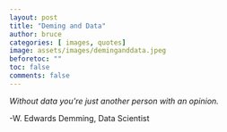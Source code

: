 ```yaml
---
layout: post
title: "Deming and Data"
author: bruce
categories: [ images, quotes]
image: assets/images/deminganddata.jpeg
beforetoc: ""
toc: false
comments: false
---
```

_Without data you're just another person with an opinion._

\-W. Edwards Demming, Data Scientist